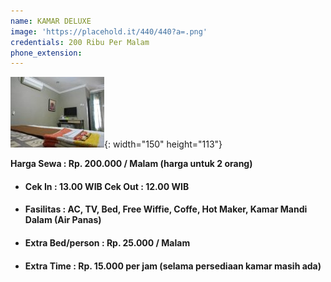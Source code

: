 ```yaml
---
name: KAMAR DELUXE
image: 'https://placehold.it/440/440?a=.png'
credentials: 200 Ribu Per Malam
phone_extension:
---
```


![](/uploads/content-5b18a82fb5c8e-e1560855835374.jpg){: width="150" height="113"}

**Harga Sewa : Rp. 200.000 / Malam (harga untuk 2 orang)**

* #### Cek In : 13.00 WIB Cek Out : 12.00 WIB
* #### Fasilitas : AC, TV, Bed, Free Wiffie, Coffe, Hot Maker, Kamar Mandi Dalam (Air Panas)
* #### Extra Bed/person : Rp. 25.000 / Malam
* #### Extra Time : Rp. 15.000 per jam (selama persediaan kamar masih ada)